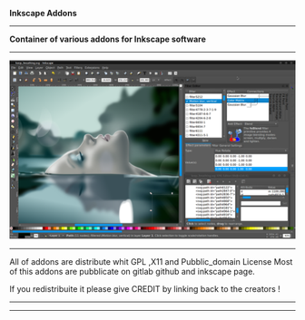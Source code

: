 <strong>Inkscape Addons</strong>
<hr align=”left” size=”1″ width=”300″ color=”red” noshade>
<b>Container of various addons for Inkscape software</b>
<hr align=”left” size=”1″ width=”300″ color=”red” noshade>
<img src="https://github.com/ilnanny/Inkscape-addons/blob/master/preview.png?raw=true"Inkscape Addons">

<hr align=”left” size=”1″ width=”300″ color=”red” noshade>
 All of addons are  distribute whit GPL ,X11 and Pubblic_domain License
 Most of this addons are pubblicate on gitlab github and inkscape page.
 
If you redistribuite it please give CREDIT by linking back to the creators !


<hr align=”left” size=”1″ width=”300″ color=”red” noshade>


<hr align=”left” size=”1″ width=”300″ color=”red” noshade>
